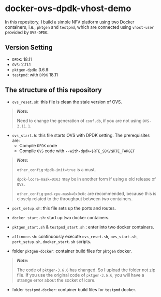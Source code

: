 # docker-ovs-dpdk-vhost-demo

In this repository, I build a simple NFV platform using two Docker containers, i.e., `pktgen` and `testpmd`, which are connected using `vhost-user` provided by `OVS-DPDK`.

## Version Setting

* `DPDK`: 18.11
* `OVS`: 2.11.1
* `pktgen-dpdk`: 3.6.6
* `testpmd`: with `DPDK` 18.11

## The structure of this repository

* `ovs_reset.sh`: this file is clean the stale version of OVS.


> **_Note:_**
> 
> Need to change the generation of `conf.db`, if you are not using `OVS-2.11.1`.

* `ovs_start.h`: this file starts OVS with DPDK setting. The prerequisites are:
   * Compile `DPDK` code
   * Compile `OVS` code with `--with-dpdk=$RTE_SDK/$RTE_TARGET`

> **_Note:_**
>
> `other_config:dpdk-init=true` is a must. 
> 
> `dpdk-lcore-mask=0x03` may be in another form if using a old release of `OVS`.
> 
> `other_config:pmd-cpu-mask=0x0c0c` are recommended, because this is closely related to the throughput between two containers.

* `port_setup.sh`: this file sets up the ports and routes.

* `docker_start.sh`: start up two docker containers.

* `pktgen_start.sh` & `testpmd_start.sh` : enter into two docker containers.

* `allinone.sh`: continuously execute `ovs_reset.sh`, `ovs_start.sh`, `port_setup.sh`, `docker_start.sh` scripts.

* folder `pktgen-docker`: container build files for `pktgen` docker.


> **_Note:_**
> 
> The code of `pktgen-3.6.6` has changed. So I upload the folder not zip file. If you use the original code of `pktgen-3.6.6`, you will have a strange error about the socket of lcore.

* folder `testpmd-docker`: container build files for `testpmd` docker.
